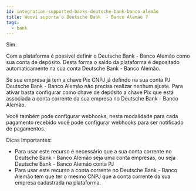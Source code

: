 ```yaml
---
id: integration-supported-banks-deutsche-bank-banco-alemão
title: Woovi suporta o Deutsche Bank  - Banco Alemão ?
tags:
  - bank
---
```


Sim.

Com a plataforma é possível definir o Deutsche Bank  - Banco Alemão como sua conta de depósito. Desta forma o saldo da plataforma é depositado automaticamente na sua conta Deutsche Bank  - Banco Alemão.

Se sua empresa já tem a chave Pix CNPJ já defindo na sua conta PJ Deutsche Bank  - Banco Alemão não precisa realizar nenhum ajuste. Para ativar basta configurar como chave de depósito a chave Pix que está associada a conta corrente da sua empresa no Deutsche Bank  - Banco Alemão.

Você também pode configurar webhooks, nesta modalidade para cada pagamento recebido você pode configurar webhooks para ser notificado de pagamentos.

Dicas Importantes:

- Para usar este recurso é necessário que a sua conta corrente no Deutsche Bank  - Banco Alemão seja uma conta empresas, ou seja Deutsche Bank  - Banco Alemão conta PJ
- Para usar este recurso a conta corrente no Deutsche Bank  - Banco Alemão tem que ter o mesmo CNPJ que a conta corrente da sua empresa cadastrada na plataforma.
